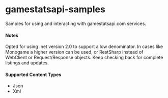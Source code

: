 # gamestatsapi-samples
Samples for using and interacting with gamestatsapi.com services.

<h4>Notes</h4>
<p>
  Opted for using .net version 2.0 to support a low denominator. In cases like Monogame a higher version can be used, or RestSharp instead of WebClient or Request/Response objects. Keep checking back for complete listings and updates.
</p>
<h4>Supported Content Types</h4>
<ul>
  <li>Json</li>
  <li>Xml</li>
</ul>
